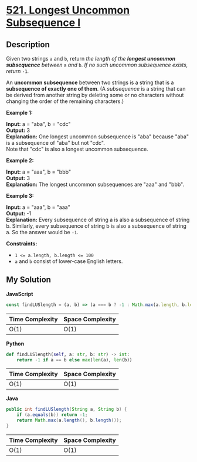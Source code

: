 # [521. Longest Uncommon Subsequence I](https://leetcode.com/problems/longest-uncommon-subsequence-i)

## Description

Given two strings `a` and `b`, return _the length of the **longest uncommon subsequence** between_ `a` _and_ `b`. _If no such uncommon subsequence exists, return_ `-1`_._

An **uncommon subsequence** between two strings is a string that is a **subsequence of exactly one of them**. (A _subsequence_ is a string that can be derived from another string by deleting some or no characters without changing the order of the remaining characters.)

**Example 1:**

**Input:** a = "aba", b = "cdc"  
**Output:** 3  
**Explanation:** One longest uncommon subsequence is "aba" because "aba" is a subsequence of "aba" but not "cdc".  
Note that "cdc" is also a longest uncommon subsequence.

**Example 2:**

**Input:** a = "aaa", b = "bbb"  
**Output:** 3  
**Explanation:** The longest uncommon subsequences are "aaa" and "bbb".

**Example 3:**

**Input:** a = "aaa", b = "aaa"  
**Output:** -1  
**Explanation:** Every subsequence of string a is also a subsequence of string b. Similarly, every subsequence of string b is also a subsequence of string a. So the answer would be `-1`.

**Constraints:**

- `1 <= a.length, b.length <= 100`
- `a` and `b` consist of lower-case English letters.

## My Solution

**JavaScript**

```js
const findLUSlength = (a, b) => (a === b ? -1 : Math.max(a.length, b.length));
```

| Time Complexity | Space Complexity |
| --------------- | ---------------- |
| O(1)            | O(1)             |

**Python**

```python
def findLUSlength(self, a: str, b: str) -> int:
    return -1 if a == b else max(len(a), len(b))
```

| Time Complexity | Space Complexity |
| --------------- | ---------------- |
| O(1)            | O(1)             |

**Java**

```java
public int findLUSlength(String a, String b) {
    if (a.equals(b)) return -1;
    return Math.max(a.length(), b.length());
}
```

| Time Complexity | Space Complexity |
| --------------- | ---------------- |
| O(1)            | O(1)             |
